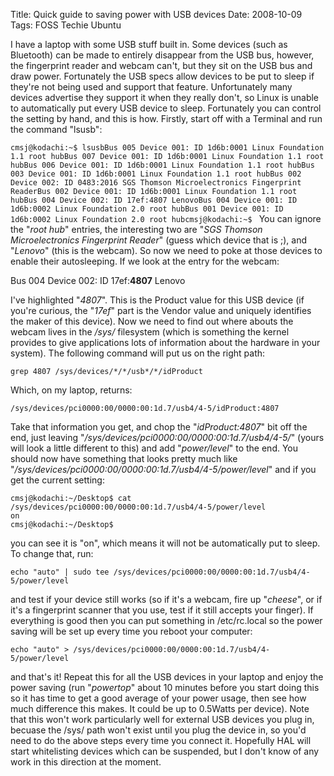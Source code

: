 Title: Quick guide to saving power with USB devices
Date: 2008-10-09
Tags: FOSS Techie Ubuntu

I have a laptop with some USB stuff built in. Some devices (such as Bluetooth) can be made to entirely disappear from the USB bus, however, the fingerprint reader and webcam can't, but they sit on the USB bus and draw power.
Fortunately the USB specs allow devices to be put to sleep if they're not being used and support that feature. Unfortunately many devices advertise they support it when they really don't, so Linux is unable to automatically put every USB device to sleep.
Fortunately you can control the setting by hand, and this is how. Firstly, start off with a Terminal and run the command "lsusb":

`cmsj@kodachi:~$ lsusbBus 005 Device 001: ID 1d6b:0001 Linux Foundation 1.1 root hubBus 007 Device 001: ID 1d6b:0001 Linux Foundation 1.1 root hubBus 006 Device 001: ID 1d6b:0001 Linux Foundation 1.1 root hubBus 003 Device 001: ID 1d6b:0001 Linux Foundation 1.1 root hubBus 002 Device 002: ID 0483:2016 SGS Thomson Microelectronics Fingerprint ReaderBus 002 Device 001: ID 1d6b:0001 Linux Foundation 1.1 root hubBus 004 Device 002: ID 17ef:4807 LenovoBus 004 Device 001: ID 1d6b:0002 Linux Foundation 2.0 root hubBus 001 Device 001: ID 1d6b:0002 Linux Foundation 2.0 root hubcmsj@kodachi:~$ `
You can ignore the "*root hub*" entries, the interesting two are "*SGS Thomson Microelectronics Fingerprint Reader*" (guess which device that is ;), and "*Lenovo*" (this is the webcam).
So now we need to poke at those devices to enable their autosleeping. If we look at the entry for the webcam:

Bus 004 Device 002: ID 17ef:**4807** Lenovo

I've highlighted "*4807*". This is the Product value for this USB device (if you're curious, the "*17ef*" part is the Vendor value and uniquely identifies the maker of this device).
Now we need to find out where abouts the webcam lives in the */sys/* filesystem (which is something the kernel provides to give applications lots of information about the hardware in your system).
The following command will put us on the right path:
```
grep 4807 /sys/devices/*/*/usb*/*/idProduct
```

Which, on my laptop, returns:
```
/sys/devices/pci0000:00/0000:00:1d.7/usb4/4-5/idProduct:4807
```

Take that information you get, and chop the "*idProduct:4807*" bit off the end, just leaving "*/sys/devices/pci0000:00/0000:00:1d.7/usb4/4-5/*" (yours will look a little different to this) and add "*power/level*" to the end.
You should now have something that looks pretty much like "*/sys/devices/pci0000:00/0000:00:1d.7/usb4/4-5/power/level*" and if you get the current setting:
```
cmsj@kodachi:~/Desktop$ cat /sys/devices/pci0000:00/0000:00:1d.7/usb4/4-5/power/level
on
cmsj@kodachi:~/Desktop$
```

you can see it is "on", which means it will not be automatically put to sleep. To change that, run:
```
echo "auto" | sudo tee /sys/devices/pci0000:00/0000:00:1d.7/usb4/4-5/power/level
```

and test if your device still works (so if it's a webcam, fire up "*cheese*", or if it's a fingerprint scanner that you use, test if it still accepts your finger). If everything is good then you can put something in /etc/rc.local so the power saving will be set up every time you reboot your computer:
```
echo "auto" > /sys/devices/pci0000:00/0000:00:1d.7/usb4/4-5/power/level
```

and that's it! Repeat this for all the USB devices in your laptop and enjoy the power saving (run "*powertop*" about 10 minutes before you start doing this so it has time to get a good average of your power usage, then see how much difference this makes. It could be up to 0.5Watts per device). Note that this won't work particularly well for external USB devices you plug in, becuase the /sys/ path won't exist until you plug the device in, so you'd need to do the above steps every time you connect it.
Hopefully HAL will start whitelisting devices which can be suspended, but I don't know of any work in this direction at the moment.
